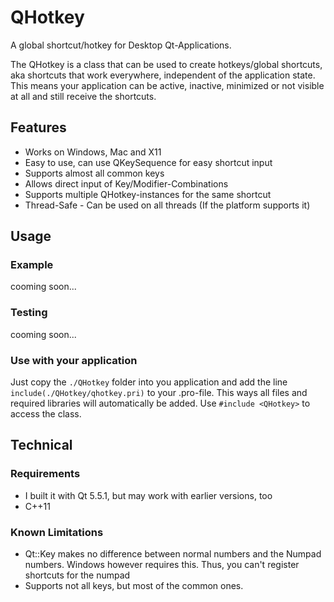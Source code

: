 # QHotkey
A global shortcut/hotkey for Desktop Qt-Applications.

The QHotkey is a class that can be used to create hotkeys/global shortcuts, aka shortcuts that work everywhere, independent of the application state. This means your application can be active, inactive, minimized or not visible at all and still receive the shortcuts.

## Features
 - Works on Windows, Mac and X11
 - Easy to use, can use QKeySequence for easy shortcut input
 - Supports almost all common keys
 - Allows direct input of Key/Modifier-Combinations
 - Supports multiple QHotkey-instances for the same shortcut
 - Thread-Safe - Can be used on all threads (If the platform supports it)

## Usage
### Example
cooming soon...

### Testing
cooming soon...

### Use with your application
Just copy the `./QHotkey` folder into you application and add the line `include(./QHotkey/qhotkey.pri)` to your .pro-file. This ways all files and required libraries will automatically be added. Use `#include <QHotkey>` to access the class.

## Technical
### Requirements
 - I built it with Qt 5.5.1, but may work with earlier versions, too
 - C++11

### Known Limitations
 - Qt::Key makes no difference between normal numbers and the Numpad numbers. Windows however requires this. Thus, you can't register shortcuts for the numpad
 - Supports not all keys, but most of the common ones.

